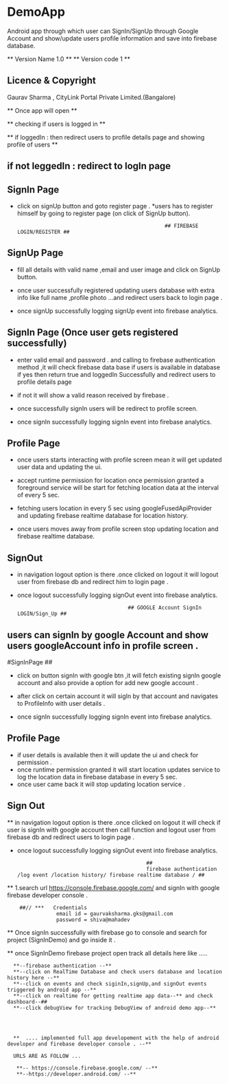 # DemoApp
Android app through which user can SignIn/SignUp through Google Account and show/update users profile information and save into firebase database.

** Version Name 1.0  **
** Version code 1 **

## Licence & Copyright ##

 Gaurav Sharma , CityLink Portal Private Limited.(Bangalore)

 **
   Once app will open    **

 **  checking if users is logged in **

 ** if loggedIn : then redirect users to profile details page and showing profile of users **

 ## if not leggedIn : redirect to logIn page



## SignIn Page ##

 * click on signUp button and goto register page .
 *users has to register himself by going to register page (on click of SignUp button).


                                                       ## FIREBASE LOGIN/REGISTER ##

 ## SignUp Page ##

 * fill all  details with valid name ,email and user image and click on SignUp button.
 * once user successfully registered  updating users database with extra info like full name ,profile photo ...and redirect  users back to login page .

  * once signUp  successfully logging  signUp event into firebase analytics.


 ## SignIn Page (Once user gets registered successfully) ##

  * enter valid  email and password . and calling to firebase authentication method ,it will check firebase data base if users is available in database if yes then return true and  loggedIn Successfully and redirect users to profile details page

  * if not it will show a valid reason received by firebase .
  * once successfully signIn users will be redirect to profile screen.
   * once signIn successfully logging signIn event into firebase analytics.

 ## Profile Page

  * once users starts  interacting  with profile screen mean it will get updated user data and updating the ui.
  * accept runtime permission for location once permission granted a foreground service will be start for fetching location data at the interval of every 5 sec.

  * fetching users location in every 5 sec using googleFusedApiProvider and updating firebase realtime database for location history.

  * once users moves away from profile screen  stop updating location and firebase realtime database.

  ## SignOut ##

  * in navigation logout option is there .once clicked on logout it will logout user from firebase db and redirect him to login page .
   * once logout successfully logging signOut  event into firebase analytics.


                                             ## GOOGLE Account SignIn LOGIN/Sign_Up ##


## users can signIn by google Account and show users googleAccount info in profile screen .

#SignInPage ##

 * click on button signIn with google btn ,it will fetch existing signIn google account and also provide a option for add new google account .

 * after click on certain account it will sigIn by that account and navigates to ProfileInfo with user details .

  * once signIn successfully logging signIn event into firebase analytics.

 ## Profile Page ##

 * if user details is available then it will update the ui and check for permission .
 * once runtime permission granted it will start location updates service to log the location data in firebase database  in every 5 sec.
 * once user came back it will stop updating location service .


 ## Sign Out  ##

 ** in navigation logout option is there .once clicked on logout it will check if user is signIn  with  google account then call function and
 logout user from firebase db and redirect users  to login page .

 * once logout successfully logging signOut  event into firebase analytics.



                                                 ##
                                                 firebase authentication /log event /location history/ firebase realtime database / ##


  ** 1.search url  https://console.firebase.google.com/       and signIn with google firebase developer console .

        ##// ***   Credentials
                    email id = gaurvaksharma.gks@gmail.com
                    password = shiva@mahadev

   **     Once signIn successfully with firebase go to console and search for project (SignInDemo) and go inside it .

   ** once SignInDemo firebase project open track all details here like .....

      **--firebase authentication --**
      **--click on RealTime Database and check users database and location history here --**
      **--click on events and check siginIn,signUp,and signOut events triggered by android app --**
      **--click on realtime for getting realtime app data--** and check dashboard--##
      **--click debugView for tracking DebugView of android demo app--**




      **  .... implemented full app developement with the help of android developer and firebase developer console . --**

      URLS ARE AS FOLLOW ...

       **-- https://console.firebase.google.com/ --**
       **--https://developer.android.com/ --**













